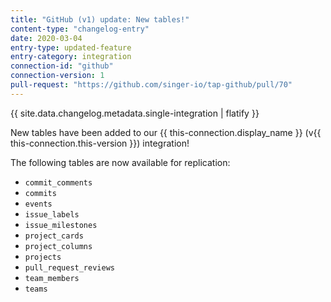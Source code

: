 ```yaml
---
title: "GitHub (v1) update: New tables!"
content-type: "changelog-entry"
date: 2020-03-04
entry-type: updated-feature
entry-category: integration
connection-id: "github"
connection-version: 1
pull-request: "https://github.com/singer-io/tap-github/pull/70"
---
```

{{ site.data.changelog.metadata.single-integration | flatify }}

New tables have been added to our {{ this-connection.display_name }} (v{{ this-connection.this-version }}) integration!

The following tables are now available for replication:

- `commit_comments`
- `commits`
- `events`
- `issue_labels`
- `issue_milestones`
- `project_cards`
- `project_columns`
- `projects`
- `pull_request_reviews`
- `team_members`
- `teams`